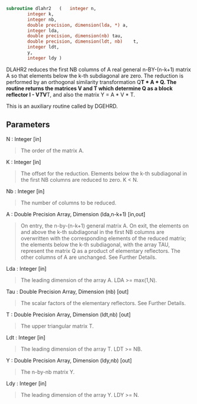 ```fortran
subroutine dlahr2	(	integer	n,
		integer	k,
		integer	nb,
		double precision, dimension(lda, *)	a,
		integer	lda,
		double precision, dimension(nb)	tau,
		double precision, dimension(ldt, nb)	t,
		integer	ldt,
		y,
		integer	ldy )
```

 DLAHR2 reduces the first NB columns of A real general n-BY-(n-k+1)
 matrix A so that elements below the k-th subdiagonal are zero. The
 reduction is performed by an orthogonal similarity transformation
 Q**T * A * Q. The routine returns the matrices V and T which determine
 Q as a block reflector I - V*T*V**T, and also the matrix Y = A * V * T.

 This is an auxiliary routine called by DGEHRD.

## Parameters
N : Integer [in]
> The order of the matrix A.

K : Integer [in]
> The offset for the reduction. Elements below the k-th
> subdiagonal in the first NB columns are reduced to zero.
> K < N.

Nb : Integer [in]
> The number of columns to be reduced.

A : Double Precision Array, Dimension (lda,n-k+1) [in,out]
> On entry, the n-by-(n-k+1) general matrix A.
> On exit, the elements on and above the k-th subdiagonal in
> the first NB columns are overwritten with the corresponding
> elements of the reduced matrix; the elements below the k-th
> subdiagonal, with the array TAU, represent the matrix Q as a
> product of elementary reflectors. The other columns of A are
> unchanged. See Further Details.

Lda : Integer [in]
> The leading dimension of the array A.  LDA >= max(1,N).

Tau : Double Precision Array, Dimension (nb) [out]
> The scalar factors of the elementary reflectors. See Further
> Details.

T : Double Precision Array, Dimension (ldt,nb) [out]
> The upper triangular matrix T.

Ldt : Integer [in]
> The leading dimension of the array T.  LDT >= NB.

Y : Double Precision Array, Dimension (ldy,nb) [out]
> The n-by-nb matrix Y.

Ldy : Integer [in]
> The leading dimension of the array Y. LDY >= N.

